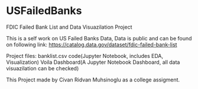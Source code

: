 # USFailedBanks
FDIC Failed Bank List and Data Visuazilation Project


This is a self work on US Failed Banks Data, Data is public and can be found on following link: 
https://catalog.data.gov/dataset/fdic-failed-bank-list



Project files: 
banklist.csv
code(Jupyter Notebook, includes EDA, Visualization)
Voila Dashboard(A Jupyter Notebook Dashboard, all data visuazilation can be checked)


This Project made by Civan Ridvan Muhsinoglu as a college assigment.
